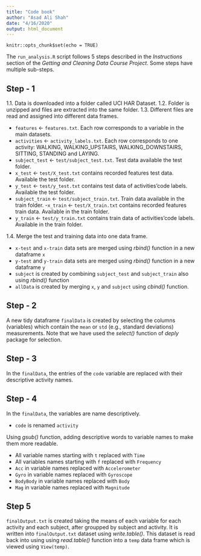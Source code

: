 ```yaml
---
title: "Code book"
author: "Asad Ali Shah"
date: "4/16/2020"
output: html_document
---
```


```{r setup, include=FALSE}
knitr::opts_chunk$set(echo = TRUE)
```

The `run_analysis.R` script follows 5 steps described in the *Instructions* section of the *Getting and Cleaning Data Course Project*. Some steps have multiple sub-steps. 

## Step - 1
1.1. Data is downloaded into a folder called UCI HAR Dataset.
1.2. Folder is unzipped and files are extracted into the same folder.
1.3. Different files are read and assigned into different data frames.
- `features` <- `features.txt`. Each row     corresponds to a variable in the main datasets.
- `activities` <- `activity_labels.txt`. Each row corresponds to one activity: WALKING, WALKING_UPSTAIRS, WALKING_DOWNSTAIRS, SITTING, STANDING and LAYING.
- `subject_test` <- `test/subject_test.txt`. Test data available the test folder.
- `x_test` <- `test/X_test.txt` contains recorded features test data. Available the test folder.
- `y_test` <- `test/y_test.txt` contains test data of activities’code labels. Available the test folder.
- `subject_train` <- `test/subject_train.txt`. Train data available in the train folder.
-`x_train` <- `test/X_train.txt` contains recorded features train data. Available in the train folder.
- `y_train` <- `test/y_train.txt` contains train data of activities’code labels. Available in the train folder.

1.4. Merge the test and training data into one data frame.
- `x-test` and `x-train` data sets are merged using *rbind()* function in a new dataframe `x`
- `y-test` and `y-train` data sets are merged using *rbind()* function in a new dataframe `y`
- `subject` is created by combining `subject_test` and `subject_train` also using *rbind()* function
- `allData` is created by merging `x`, `y` and `subject` using *cbind()* function.
    

## Step - 2 
A new tidy dataframe `finalData` is created by selecting the columns (variables) which contain the `mean` or `std` (e.g., standard deviations) measurements. Note that we have used the *select()* function of *deply* package for selection.


## Step - 3
In the `finalData`, the entries of the `code` variable are replaced with their descriptive activity names.

## Step - 4
In the `finalData`, the variables are name descriptively.
- `code` is renamed `activity`

Using *gsub()* function, adding descriptive words to variable names to make them more readable.
- All variable names starting with `t` replaced with `Time` 
- All variables names starting with `f` replaced with `Frequency`
- `Acc` in variable names replaced with `Accelerometer`
- `Gyro` in variable names replaced with `Gyroscope`
- `BodyBody` in variable names replaced with `Body` 
- `Mag` in variable names replaced with `Magnitude` 

## Step 5
`finalOutput.txt` is created taking the means of each variable for each activity and each subject, after groupped by subject and activity. It is written into `finalOutput.txt` dataset using *write.table()*. This dataset is read back into using using *read.table()* function into a `temp` data frame which is viewed using `View(temp)`.